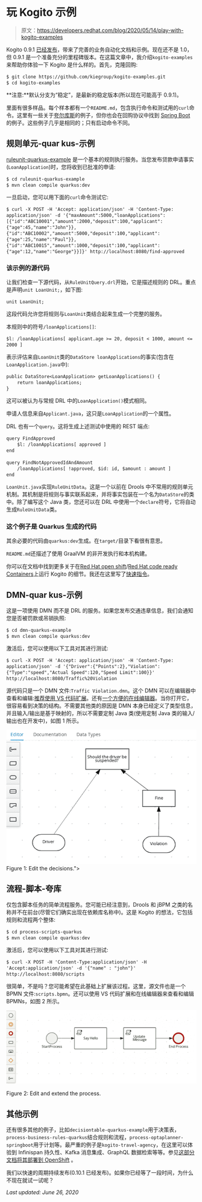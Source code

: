 # 玩 Kogito 示例

> 原文：<https://developers.redhat.com/blog/2020/05/14/play-with-kogito-examples>

Kogito 0.9.1 [已经发布](https://docs.jboss.org/kogito/release/latest/html_single/)，带来了完善的业务自动化文档和示例。现在还不是 1.0，但 0.9.1 是一个准备充分的里程碑版本。在这篇文章中，我介绍`kogito-examples`来帮助你体验一下 Kogito 是什么样的。首先，克隆回购:

```
$ git clone https://github.com/kiegroup/kogito-examples.git
$ cd kogito-examples
```

**注意:**默认分支为“稳定”，是最新的稳定版本(所以现在可能高于 0.9.1)。

里面有很多样品。每个样本都有一个`README.md`，包含执行命令和测试用的`curl`命令。这里有一些关于[夸尔库斯](https://developers.redhat.com/products/quarkus/getting-started)的例子，但你也会在回购协议中找到 [Spring Boot](https://developers.redhat.com/topics/spring-boot/) 的例子。这些例子几乎是相同的；只有启动命令不同。

## 规则单元-quar kus-示例

[ruleunit-quarkus-example](https://github.com/kiegroup/kogito-examples/tree/stable/ruleunit-quarkus-example) 是一个基本的规则执行服务。当您发布贷款申请事实(`LoanApplication`)时，您将收到已批准的申请:

```
$ cd ruleunit-quarkus-example
$ mvn clean compile quarkus:dev
```

一旦启动，您可以用下面的`curl`命令测试它:

```
$ curl -X POST -H 'Accept: application/json' -H 'Content-Type: application/json' -d '{"maxAmount":5000,"loanApplications":[{"id":"ABC10001","amount":2000,"deposit":100,"applicant":{"age":45,"name":"John"}}, {"id":"ABC10002","amount":5000,"deposit":100,"applicant":{"age":25,"name":"Paul"}}, {"id":"ABC10015","amount":1000,"deposit":100,"applicant":{"age":12,"name":"George"}}]}' http://localhost:8080/find-approved
```

### 该示例的源代码

让我们检查一下源代码，从`RuleUnitQuery.drl`开始，它是描述规则的 DRL。重点是声明`unit LoanUnit;`，如下图:

```
unit LoanUnit;
```

这段代码允许您将规则与`LoanUnit`类结合起来生成一个完整的服务。

本规则中的符号`/loanApplications[]`:

```
$l: /loanApplications[ applicant.age >= 20, deposit < 1000, amount <= 2000 ]
```

表示评估来自`LoanUnit`类的`DataStore loanApplications`的事实(包含在`LoanApplication.java`中):

```
public DataStore<LoanApplication> getLoanApplications() {
    return loanApplications;
}
```

这可以被认为与常规 DRL 中的`LoanApplication()`模式相同。

申请人信息来自`Applicant.java`，这只是`LoanApplication`的一个属性。

DRL 也有一个`query`。这将生成上述测试中使用的 REST 端点:

```
query FindApproved
    $l: /loanApplications[ approved ]
end

query FindNotApprovedIdAndAmount
    /loanApplications[ !approved, $id: id, $amount : amount ]
end
```

`LoanUnit.java`实现`RuleUnitData`。这是一个以前在 Drools 中不常用的规则单元机制。其机制是将规则与事实联系起来，并将事实包装在一个名为`DataStore`的类中。除了编写这个 Java 类，您还可以在 DRL 中使用一个`declare`符号，它将自动生成`RuleUnitData`类。

### 这个例子是 Quarkus 生成的代码

其余必要的代码由`quarkus:dev`生成。在`target/`目录下看很有意思。

`README.md`还描述了使用 GraalVM 的非开发执行和本机构建。

你可以在文档中找到更多关于在[Red Hat open shift](https://developers.redhat.com/OpenShift)/[Red Hat code ready Containers](https://developers.redhat.com/products/codeready-containers/overview)上运行 Kogito 的细节。我还在这里写了[快速指令](https://tkobayas.wordpress.com/2020/03/23/simple-steps-to-run-kogito-on-red-hat-codeready-containers/)。

## DMN-quar kus-示例

这是一项使用 DMN 而不是 DRL 的服务。如果您发布交通违章信息，我们会通知您是否被罚款或吊销执照:

```
$ cd dmn-quarkus-example
$ mvn clean compile quarkus:dev
```

激活后，您可以使用以下工具对其进行测试:

```
$ curl -X POST -H 'Accept: application/json' -H 'Content-Type: application/json' -d '{"Driver":{"Points":2},"Violation":{"Type":"speed","Actual Speed":120,"Speed Limit":100}}' http://localhost:8080/Traffic%20Violation
```

源代码只是一个 DMN 文件:`Traffic Violation.dmn`。这个 DMN 可以在编辑器中查看和编辑:[推荐使用 VS 代码扩展](https://docs.jboss.org/kogito/release/latest/html_single/#con-kogito-modelers_kogito-creating-running)。还有[一个方便的在线编辑器](https://kiegroup.github.io/kogito-online/#/)。当你打开它，很容易看到决策的结构。不需要其他类的原因是 DMN 本身已经定义了类型信息，并且输入/输出是基于映射的，所以不需要定制 Java 类(使用定制 Java 类的输入/输出也在开发中)，如图 1 所示。

[![](img/73015173aac703b52672e5f546981102.png "dmn")](/sites/default/files/blog/2020/05/dmn.png)Figure 1: Edit the decisions.">

## 流程-脚本-夸库

仅包含脚本任务的简单流程服务。您可能已经注意到，Drools 和 jBPM 之类的名称并不在前台(尽管它们确实出现在依赖库名称中)。这是 Kogito 的想法，它包括规则和流程两个整体:

```
$ cd process-scripts-quarkus
$ mvn clean compile quarkus:dev
```

激活后，您可以使用以下工具对其进行测试:

```
$ curl -X POST -H 'Content-Type:application/json' -H 'Accept:application/json' -d '{"name" : "john"}' http://localhost:8080/scripts
```

很简单，不是吗？您可能希望在此基础上扩展该过程。这里，源文件也是一个 BPMN 文件:`scripts.bpmn`。还可以使用 VS 代码扩展和在线编辑器来查看和编辑 BPMNs，如图 2 所示。

[![](img/1e42221de0d2bb3969bf4902172063a5.png "bpmn")](/sites/default/files/blog/2020/05/bpmn.png)

Figure 2: Edit and extend the process.

## 其他示例

还有很多其他的例子，比如`decisiontable-quarkus-example`用于决策表，`process-business-rules-quarkus`结合规则和流程，`process-optaplanner-springboot`用于计划等。最严重的例子是`kogito-travel-agency`，在这里可以体验到 Infinispan 持久性、Kafka 消息集成、GraphQL 数据检索等等。参见[这部分文档将其部署到 OpenShift](https://docs.jboss.org/kogito/release/latest/html_single/#con-kogito-travel-agency_kogito-deploying-on-openshift) 。

我们以快速的周期持续发布(0.10.1 已经发布)。如果你已经等了一段时间，为什么不现在就试一试呢？

*Last updated: June 26, 2020*